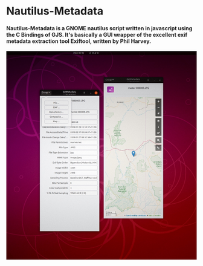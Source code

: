 # Nautilus-Metadata

#### Nautilus-Metadata is a GNOME nautilus script written in javascript using the C Bindings of GJS. It's basically a GUI wrapper of the excellent exif metadata extraction tool Exiftool, written by Phil Harvey.

![Screenshot](screenshot.jpg)

